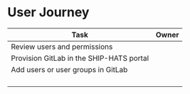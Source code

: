 # User Journey



|Task|Owner|
|---|---|
|Review users and permissions||
|Provision GitLab in the SHIP-HATS portal||
|Add users or user groups in GitLab||
|||
|||
|||
|||
